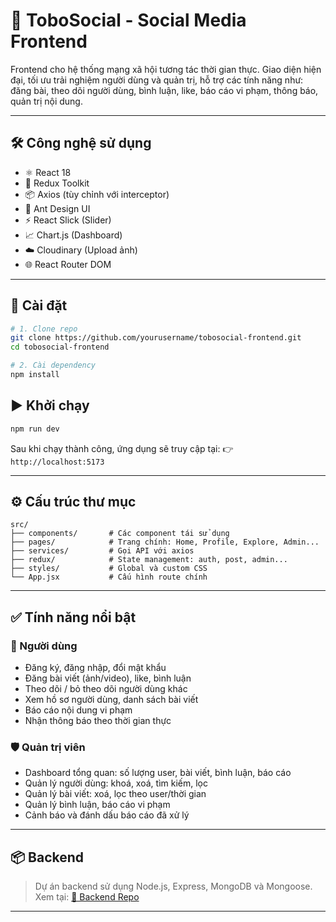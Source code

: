 # 📸 ToboSocial - Social Media Frontend

Frontend cho hệ thống mạng xã hội tương tác thời gian thực. Giao diện hiện đại, tối ưu trải nghiệm người dùng và quản trị, hỗ trợ các tính năng như: đăng bài, theo dõi người dùng, bình luận, like, báo cáo vi phạm, thông báo, quản trị nội dung.

---

## 🛠️ Công nghệ sử dụng

- ⚛️ React 18
- 🧩 Redux Toolkit
- 📦 Axios (tùy chỉnh với interceptor)
- 🎨 Ant Design UI
- ⚡ React Slick (Slider)
- 📈 Chart.js (Dashboard)
- ☁️ Cloudinary (Upload ảnh)
- 🌐 React Router DOM

---

## 🚀 Cài đặt

```bash
# 1. Clone repo
git clone https://github.com/yourusername/tobosocial-frontend.git
cd tobosocial-frontend

# 2. Cài dependency
npm install
```

## ▶️ Khởi chạy

```bash
npm run dev
```

Sau khi chạy thành công, ứng dụng sẽ truy cập tại:
👉 `http://localhost:5173`

---

## ⚙️ Cấu trúc thư mục

```
src/
├── components/       # Các component tái sử dụng
├── pages/            # Trang chính: Home, Profile, Explore, Admin...
├── services/         # Gọi API với axios
├── redux/            # State management: auth, post, admin...
├── styles/           # Global và custom CSS
└── App.jsx           # Cấu hình route chính
```

---

## ✅ Tính năng nổi bật

### 👤 Người dùng

- Đăng ký, đăng nhập, đổi mật khẩu
- Đăng bài viết (ảnh/video), like, bình luận
- Theo dõi / bỏ theo dõi người dùng khác
- Xem hồ sơ người dùng, danh sách bài viết
- Báo cáo nội dung vi phạm
- Nhận thông báo theo thời gian thực

### 🛡️ Quản trị viên

- Dashboard tổng quan: số lượng user, bài viết, bình luận, báo cáo
- Quản lý người dùng: khoá, xoá, tìm kiếm, lọc
- Quản lý bài viết: xoá, lọc theo user/thời gian
- Quản lý bình luận, báo cáo vi phạm
- Cảnh báo và đánh dấu báo cáo đã xử lý

---

## 📦 Backend

> Dự án backend sử dụng Node.js, Express, MongoDB và Mongoose.  
> Xem tại: [🔗 Backend Repo](https://github.com/phuong261104/PTGDUDBE.git)

---
